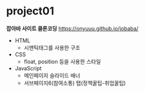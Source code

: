# project01
**잡아바 사이트 클론코딩**
https://onyuuu.github.io/jobaba/

* HTML
  - 시맨틱태그를 사용한 구조
* CSS
  - float, position 등을 사용한 스타일
* JavaScript
  - 메인페이지 슬라이드 배너
  - 서브페이지6(참여소통) 탭(정책꿀팁-취업꿀팁)
